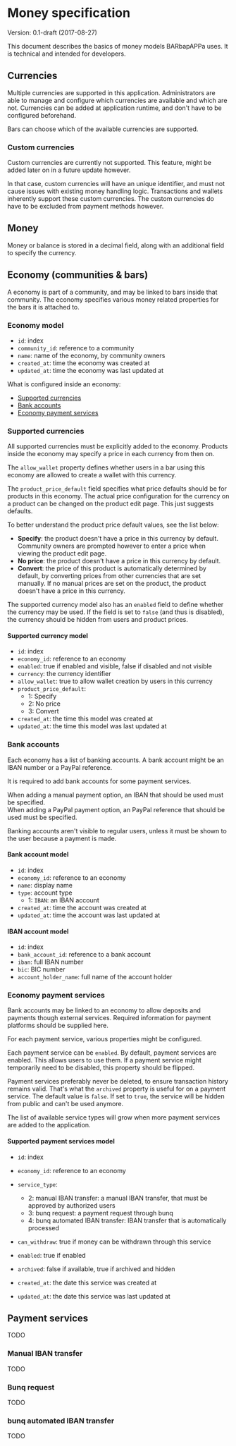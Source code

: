 # Money specification
Version: 0.1-draft (2017-08-27)

This document describes the basics of money models BARbapAPPa uses.
It is technical and intended for developers.

## Currencies
Multiple currencies are supported in this application.
Administrators are able to manage and configure which currencies are available and which are not.
Currencies can be added at application runtime, and don't have to be configured beforehand.

Bars can choose which of the available currencies are supported.

### Custom currencies
Custom currencies are currently not supported.
This feature, might be added later on in a future update however.

In that case, custom currencies will have an unique identifier,
and must not cause issues with existing money handling logic.
Transactions and wallets inherently support these custom currencies.
The custom currencies do have to be excluded from payment methods however. 

## Money
Money or balance is stored in a decimal field,
along with an additional field to specify the currency.

## Economy (communities & bars)
A economy is part of a community, and may be linked to bars inside that community.
The economy specifies various money related properties for the bars it is attached to.

### Economy model
- `id`: index
- `community_id`: reference to a community
- `name`: name of the economy, by community owners
- `created_at`: time the economy was created at
- `updated_at`: time the economy was last updated at

What is configured inside an economy:  
- [Supported currencies](#supported-currencies)
- [Bank accounts](#bank-accounts)
- [Economy payment services](#economy-payment-services)

### Supported currencies
All supported currencies must be explicitly added to the economy.
Products inside the economy may specify a price in each currency from then on.

The `allow_wallet` property defines whether users in a bar using this economy are allowed to create a wallet with this currency.

The `product_price_default` field specifies what price defaults should be for products in this economy.
The actual price configuration for the currency on a product can be changed on the product edit page.
This just suggests defaults.

To better understand the product price default values, see the list below:  
- **Specify**: the product doesn't have a price in this currency by default.
  Community owners are prompted however to enter a price when viewing the product edit page.
- **No price**: the product doesn't have a price in this currency by default.
- **Convert**: the price of this product is automatically determined by default,
  by converting prices from other currencies that are set manually.
  If no manual prices are set on the product, the product doesn't have a price in this currency.
  
The supported currency model also has an `enabled` field to define whether the currency may be used.
If the field is set to `false` (and thus is disabled), the currency should be hidden from users and product prices.

#### Supported currency model
- `id`: index
- `economy_id`: reference to an economy
- `enabled`: true if enabled and visible, false if disabled and not visible
- `currency`: the currency identifier
- `allow_wallet`: true to allow wallet creation by users in this currency
- `product_price_default`:
    - 1: Specify
    - 2: No price
    - 3: Convert
- `created_at`: the time this model was created at
- `updated_at`: the time this model was last updated at

### Bank accounts
Each economy has a list of banking accounts.
A bank account might be an IBAN number or a PayPal reference.

It is required to add bank accounts for some payment services.

When adding a manual payment option, an IBAN that should be used must be specified.  
When adding a PayPal payment option, an PayPal reference that should be used must be specified.

Banking accounts aren't visible to regular users, unless it must be shown to the user because a payment is made.

#### Bank account model
- `id`: index
- `economy_id`: reference to an economy
- `name`: display name
- `type`: account type
    - 1: `IBAN`: an IBAN account
- `created_at`: time the account was created at
- `updated_at`: time the account was last updated at

#### IBAN account model
- `id`: index
- `bank_account_id`: reference to a bank account
- `iban`: full IBAN number
- `bic`: BIC number
- `account_holder_name`: full name of the account holder

### Economy payment services
Bank accounts may be linked to an economy to allow deposits and payments though external services.
Required information for payment platforms should be supplied here.

For each payment service, various properties might be configured. 

Each payment service can be `enabled`.
By default, payment services are enabled. This allows users to use them.
If a payment service might temporarily need to be disabled, this property should be flipped.

Payment services preferably never be deleted, to ensure transaction history remains valid.
That's what the `archived` property is useful for on a payment service.
The default value is `false`. If set to `true`, the service will be hidden from public and can't be used anymore.

The list of available service types will grow when more payment services are added to the application.

#### Supported payment services model
- `id`: index
- `economy_id`: reference to an economy
- `service_type`:
    - 2: manual IBAN transfer: a manual IBAN transfer, that must be approved by authorized users
    - 3: bunq request: a payment request through bunq
    - 4: bunq automated IBAN transfer: IBAN transfer that is automatically processed
    
- `can_withdraw`: true if money can be withdrawn through this service
- `enabled`: true if enabled
- `archived`: false if available, true if archived and hidden
- `created_at`: the date this service was created at
- `updated_at`: the date this service was last updated at

## Payment services
TODO

### Manual IBAN transfer
TODO

### Bunq request
TODO

### bunq automated IBAN transfer
TODO
